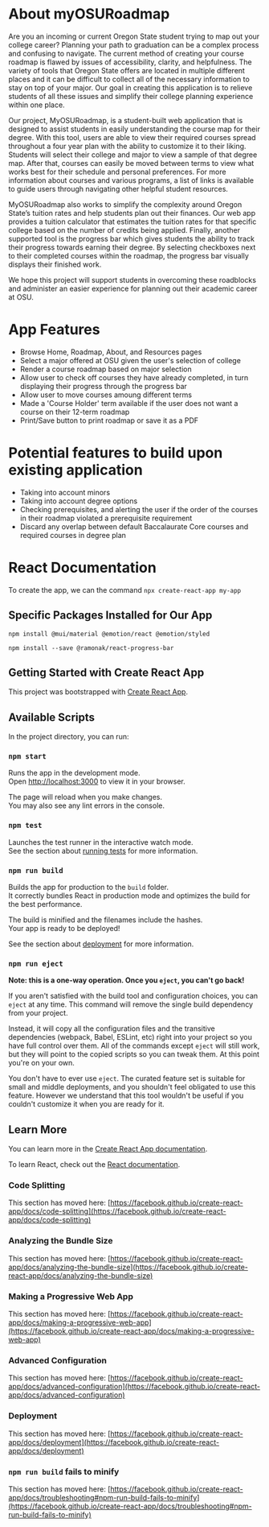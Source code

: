 # About myOSURoadmap

Are you an incoming or current Oregon State student trying to map out your college career? Planning your path to graduation can be a complex process and confusing to navigate. The current method of creating your course roadmap is flawed by issues of accessibility, clarity, and helpfulness. The variety of tools that Oregon State offers are located in multiple different places and it can be difficult to collect all of the necessary information to stay on top of your major. Our goal in creating this application is to relieve students of all these issues and simplify their college planning experience within one place.

Our project, MyOSURoadmap, is a student-built web application that is designed to assist students in easily understanding the course map for their degree. With this tool, users are able to view their required courses spread throughout a four year plan with the ability to customize it to their liking. Students will select their college and major to view a sample of that degree map. After that, courses can easily be moved between terms to view what works best for their schedule and personal preferences. For more information about courses and various programs, a list of links is available to guide users through navigating other helpful student resources.

MyOSURoadmap also works to simplify the complexity around Oregon State’s tuition rates and help students plan out their finances. Our web app provides a tuition calculator that estimates the tuition rates for that specific college based on the number of credits being applied. Finally, another supported tool is the progress bar which gives students the ability to track their progress towards earning their degree. By selecting checkboxes next to their completed courses within the roadmap, the progress bar visually displays their finished work.

We hope this project will support students in overcoming these roadblocks and administer an easier experience for planning out their academic career at OSU. 

# App Features

* Browse Home, Roadmap, About, and Resources pages
* Select a major offered at OSU given the user's selection of college
* Render a course roadmap based on major selection
* Allow user to check off courses they have already completed, in turn displaying their progress through the progress bar
* Allow user to move courses amoung different terms
* Made a 'Course Holder' term available if the user does not want a course on their 12-term roadmap
* Print/Save button to print roadmap or save it as a PDF

# Potential features to build upon existing application

* Taking into account minors
* Taking into account degree options
* Checking prerequisites, and alerting the user if the order of the courses in their roadmap violated a prerequisite requirement
* Discard any overlap between default Baccalaurate Core courses and required courses in degree plan

# React Documentation

To create the app, we can the command `npx create-react-app my-app`

## Specific Packages Installed for Our App

`npm install @mui/material @emotion/react @emotion/styled`

`npm install --save @ramonak/react-progress-bar`

## Getting Started with Create React App

This project was bootstrapped with [Create React App](https://github.com/facebook/create-react-app).

## Available Scripts

In the project directory, you can run:

### `npm start`

Runs the app in the development mode.\
Open [http://localhost:3000](http://localhost:3000) to view it in your browser.

The page will reload when you make changes.\
You may also see any lint errors in the console.

### `npm test`

Launches the test runner in the interactive watch mode.\
See the section about [running tests](https://facebook.github.io/create-react-app/docs/running-tests) for more information.

### `npm run build`

Builds the app for production to the `build` folder.\
It correctly bundles React in production mode and optimizes the build for the best performance.

The build is minified and the filenames include the hashes.\
Your app is ready to be deployed!

See the section about [deployment](https://facebook.github.io/create-react-app/docs/deployment) for more information.

### `npm run eject`

**Note: this is a one-way operation. Once you `eject`, you can't go back!**

If you aren't satisfied with the build tool and configuration choices, you can `eject` at any time. This command will remove the single build dependency from your project.

Instead, it will copy all the configuration files and the transitive dependencies (webpack, Babel, ESLint, etc) right into your project so you have full control over them. All of the commands except `eject` will still work, but they will point to the copied scripts so you can tweak them. At this point you're on your own.

You don't have to ever use `eject`. The curated feature set is suitable for small and middle deployments, and you shouldn't feel obligated to use this feature. However we understand that this tool wouldn't be useful if you couldn't customize it when you are ready for it.

## Learn More

You can learn more in the [Create React App documentation](https://facebook.github.io/create-react-app/docs/getting-started).

To learn React, check out the [React documentation](https://reactjs.org/).

### Code Splitting

This section has moved here: [https://facebook.github.io/create-react-app/docs/code-splitting](https://facebook.github.io/create-react-app/docs/code-splitting)

### Analyzing the Bundle Size

This section has moved here: [https://facebook.github.io/create-react-app/docs/analyzing-the-bundle-size](https://facebook.github.io/create-react-app/docs/analyzing-the-bundle-size)

### Making a Progressive Web App

This section has moved here: [https://facebook.github.io/create-react-app/docs/making-a-progressive-web-app](https://facebook.github.io/create-react-app/docs/making-a-progressive-web-app)

### Advanced Configuration

This section has moved here: [https://facebook.github.io/create-react-app/docs/advanced-configuration](https://facebook.github.io/create-react-app/docs/advanced-configuration)

### Deployment

This section has moved here: [https://facebook.github.io/create-react-app/docs/deployment](https://facebook.github.io/create-react-app/docs/deployment)

### `npm run build` fails to minify

This section has moved here: [https://facebook.github.io/create-react-app/docs/troubleshooting#npm-run-build-fails-to-minify](https://facebook.github.io/create-react-app/docs/troubleshooting#npm-run-build-fails-to-minify)
